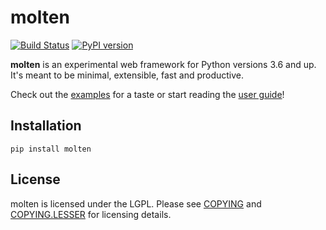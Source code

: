 # molten

[![Build Status](https://travis-ci.org/Bogdanp/molten.svg?branch=master)](https://travis-ci.org/Bogdanp/molten)
[![PyPI version](https://badge.fury.io/py/molten.svg)](https://badge.fury.io/py/molten)

**molten** is an experimental web framework for Python versions 3.6
and up.  It's meant to be minimal, extensible, fast and productive.

Check out the [examples] for a taste or start reading the [user guide]!


## Installation

    pip install molten


## License

molten is licensed under the LGPL.  Please see [COPYING] and
[COPYING.LESSER] for licensing details.

[COPYING.LESSER]: https://github.com/Bogdanp/molten/blob/master/COPYING.LESSER
[COPYING]: https://github.com/Bogdanp/molten/blob/master/COPYING
[examples]: https://github.com/Bogdanp/molten/blob/master/examples
[user guide]: https://example.com

